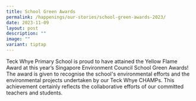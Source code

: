 ```yaml
---
title: School Green Awards
permalink: /happenings/our-stories/school-green-awards-2023/
date: 2023-11-09
layout: post
description: ""
image: ""
variant: tiptap
---
```

<p>Teck Whye Primary School is proud to have attained the Yellow Flame Award at this year’s Singapore Environment Council School Green Awards! The award is given to recognise the school's environmental efforts and the environmental projects undertaken by our Teck Whye CHAMPs. This achievement certainly reflects the collaborative efforts of our committed teachers and students.</p>